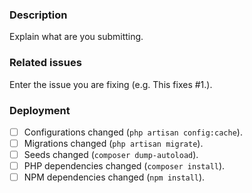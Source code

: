 ### Description

Explain what are you submitting.

### Related issues

Enter the issue you are fixing (e.g. This fixes #1.).

### Deployment

 - [ ] Configurations changed (`php artisan config:cache`).
 - [ ] Migrations changed (`php artisan migrate`).
 - [ ] Seeds changed (`composer dump-autoload`).
 - [ ] PHP dependencies changed (`composer install`).
 - [ ] NPM dependencies changed (`npm install`).
